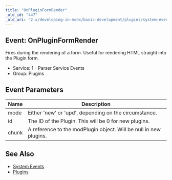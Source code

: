 ```yaml
---
title: "OnPluginFormRender"
_old_id: "447"
_old_uri: "2.x/developing-in-modx/basic-development/plugins/system-events/onpluginformrender"
---
```


## Event: OnPluginFormRender

Fires during the rendering of a form. Useful for rendering HTML straight into the Plugin form.

- Service: 1 - Parser Service Events
- Group: Plugins

## Event Parameters

| Name  | Description                                                       |
| ----- | ----------------------------------------------------------------- |
| mode  | Either 'new' or 'upd', depending on the circumstance.             |
| id    | The ID of the Plugin. This will be 0 for new plugins.             |
| chunk | A reference to the modPlugin object. Will be null in new plugins. |

## See Also

- [System Events](extending-modx/plugins/system-events "System Events")
- [Plugins](extending-modx/plugins "Plugins")
